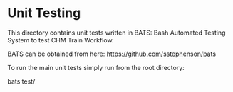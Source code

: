 Unit Testing
============

This directory contains unit tests written in BATS: Bash Automated Testing
System to test CHM Train Workflow.  

BATS can be obtained from here:  https://github.com/sstephenson/bats

To run the main unit tests simply run from the root directory:

 bats test/


